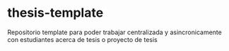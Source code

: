 # thesis-template
Repositorio template para poder trabajar centralizada y asincronicamente con estudiantes acerca de tesis o proyecto de tesis 
